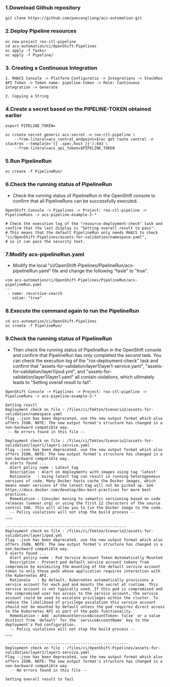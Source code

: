 
### 1.Download Github repository
~~~
git clone https://github.com/pancongliang/acs-automation.git
~~~

### 2.Deploy Pipeline resources
~~~
oc new-project rox-ctl-pipeline
cd acs-automation/ci/OpenShift-Pipelines
oc apply -f Tasks/
oc apply -f Pipeline/
~~~

### 3. Creating a Continuous Integration
~~~
1. RHACS Console -> Platform Configuratio -> Integrations -> StackRox API Token -> Token name: pipeline-token -> Role: Continuous Integration -> Generate

2. Copying a String
~~~ 

### 4.Create a secret based on the PIPELINE-TOKEN obtained earlier
~~~
export PIPELINE_TOKEN=

oc create secret generic acs-secret -n rox-ctl-pipeline \
	--from-literal=acs_central_endpoint=$(oc get route central -n stackrox --template='{{ .spec.host }}'):443 \
	--from-literal=acs_api_token=$PIPELINE_TOKEN
~~~

### 5.Run PipelineRun
~~~
oc create -f PipelineRun/
~~~

### 6.Check the running status of PipelineRun
* Check the running status of PipelineRun in the OpenShift console to confirm that all PipelineRuns can be successfully executed.
~~~
OpenShift Console -> Pipelines -> Project: rox-ctl-pipeline -> PipelineRuns -> acs-pipeline-example-2-*

# Check the execution log of the "resource-deployment-check" task and confirm that the last display is "Setting overall result to pass".
# This means that the default PipelineRun only needs RHACS to check "ci/OpenShift-Pipelines/assets-for-validation/namespace.yaml",
# so it can pass the security test.
~~~

### 7.Modify acs-pipelineRun.yaml
* Modify the local "ci/OpenShift-Pipelines/PipelineRun/acs-pipelineRun.yaml" file and change the following "fasle" to "true".
~~~
vim acs-automation/ci/OpenShift-Pipelines/PipelineRun/acs-pipelineRun.yaml
···
 - name: recursive-search
   value: "true"
~~~

### 8.Execute the command again to run the PipelineRun
~~~
cd acs-automation/ci/OpenShift-Pipelines
oc create -f PipelineRun/
~~~

### 9.Check the running status of PipelineRun
* Then check the running status of PipelineRun in the OpenShift console and confirm that PipelineRun has only completed the second task. You can check the execution log of the "rox-deployment-check" task and confirm that "assets-for-validation/layer1/layer1-service.yaml", "assets-for-validation/layer1/pod.yml", and "assets-for-validation/layer1/layer1.yaml" all contain violations, which ultimately leads to "Setting overall result to fail".
~~~
OpenShift Console -> Pipelines -> Project: rox-ctl-pipeline -> PipelineRuns -> acs-pipeline-example-2-*
~~~
~~~
Getting roxctl
Deployment check on file : /files/ci/Tekton/Scenario2/assets-for-validation/namespace.yaml
Flag --json has been deprecated, use the new output format which also offers JSON. NOTE: The new output format's structure has changed in a non-backward compatible way.
 -- No errors found in this file --
 
Deployment check on file : /files/ci/Tekton/Scenario2/assets-for-validation/layer1/layer1-service.yaml
Flag --json has been deprecated, use the new output format which also offers JSON. NOTE: The new output format's structure has changed in a non-backward compatible way.
6 alerts found ...
  Alert policy name : Latest tag
  Description : Alert on deployments with images using tag 'latest'
  Rationale   : Using latest tag can result in running heterogeneous versions of code. Many Docker hosts cache the Docker images, which means newer versions of the latest tag will not be picked up. See https://docs.docker.com/develop/dev-best-practices for more best practices.
  Remediation : Consider moving to semantic versioning based on code releases (semver.org) or using the first 12 characters of the source control SHA. This will allow you to tie the Docker image to the code.
  -- Policy violations will not stop the build process --
。。。。

-----------------------------------------------------
Deployment check on file : /files/ci/Tekton/Scenario2/assets-for-validation/layer1/pod.yml
Flag --json has been deprecated, use the new output format which also offers JSON. NOTE: The new output format's structure has changed in a non-backward compatible way.
5 alerts found ...
  Alert policy name : Pod Service Account Token Automatically Mounted
  Description : Protect pod default service account tokens from compromise by minimizing the mounting of the default service account token to only those pods whose application requires interaction with the Kubernetes API.
  Rationale   : By default, Kubernetes automatically provisions a service account for each pod and mounts the secret at runtime. This service account is not typically used. If this pod is compromised and the compromised user has access to the service account, the service account could be used to escalate privileges within the cluster. To reduce the likelihood of privilege escalation this service account should not be mounted by default unless the pod requires direct access to the Kubernetes API as part of the pods functionality.
  Remediation : Add `automountServiceAccountToken: false` or a value distinct from 'default' for the `serviceAccountName` key to the deployment's Pod configuration.
  -- Policy violations will not stop the build process --
。。。。

 -----------------------------------------------------
Deployment check on file : /files/ci/OpenShift-Pipelines/assets-for-validation/layer1/layer1-service.yaml
Flag --json has been deprecated, use the new output format which also offers JSON. NOTE: The new output format's structure has changed in a non-backward compatible way.
  -- No errors found in this file --

Setting overall result to fail
~~~
